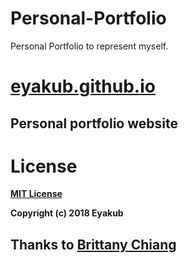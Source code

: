 # Personal-Portfolio
Personal Portfolio to represent myself.

# [eyakub.github.io](https://eyakub.github.io)

## Personal portfolio website
# License
**[MIT License](https://opensource.org/licenses/MIT)**

**Copyright (c) 2018 Eyakub**

## Thanks to [Brittany Chiang](https://github.com/bchiang7/bchiang7.github.io)
